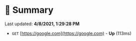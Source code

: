 # 📖 Summary
Last updated: **4/8/2021, 1:29:28 PM**

- `GET` [https://google.com](https://google.com) - **Up** (113ms)
